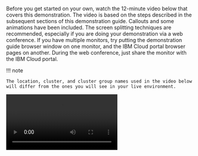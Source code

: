 Before you get started on your own, watch the 12-minute video below that covers this demonstration. The video is based on the steps described in the subsequent sections of this demonstration guide. Callouts and some animations have been included. The screen splitting techniques are recommended, especially if you are doing your demonstration via a web conference. If you have multiple monitors, try putting the demonstration guide browser window on one monitor, and the IBM Cloud portal browser pages on another. During the web conference, just share the monitor with the IBM Cloud portal.

!!! note

    The location, cluster, and cluster group names used in the video below will differ from the ones you will see in your live environment.

![type:video](./_videos/DeployConfigAppOnSatellite-final.mp4)
